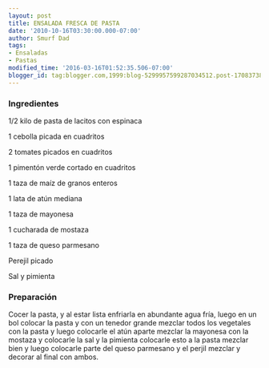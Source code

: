 ```yaml
---
layout: post
title: ENSALADA FRESCA DE PASTA
date: '2010-10-16T03:30:00.000-07:00'
author: Smurf Dad
tags:
- Ensaladas
- Pastas
modified_time: '2016-03-16T01:52:35.506-07:00'
blogger_id: tag:blogger.com,1999:blog-5299957599287034512.post-1708373834817973090
---
```


<h3>Ingredientes</h3>

1/2 kilo de pasta de lacitos con espinaca

1 cebolla picada en cuadritos

2 tomates picados en cuadritos

1 pimentón verde cortado en cuadritos

1 taza de maíz de granos enteros

1 lata de atún mediana

1 taza de mayonesa

1 cucharada de mostaza

1 taza de queso parmesano

Perejil picado

Sal y pimienta

<h3>Preparación</h3>

Cocer la pasta, y al estar lista enfriarla en abundante agua fría, luego en un bol colocar la pasta y con un tenedor grande mezclar todos los vegetales con la pasta y luego colocarle el atún aparte mezclar la mayonesa con la mostaza y colocarle la sal y la pimienta colocarle esto a la pasta mezclar bien y luego colocarle parte del queso parmesano y el perjil mezclar y decorar al final con ambos.

